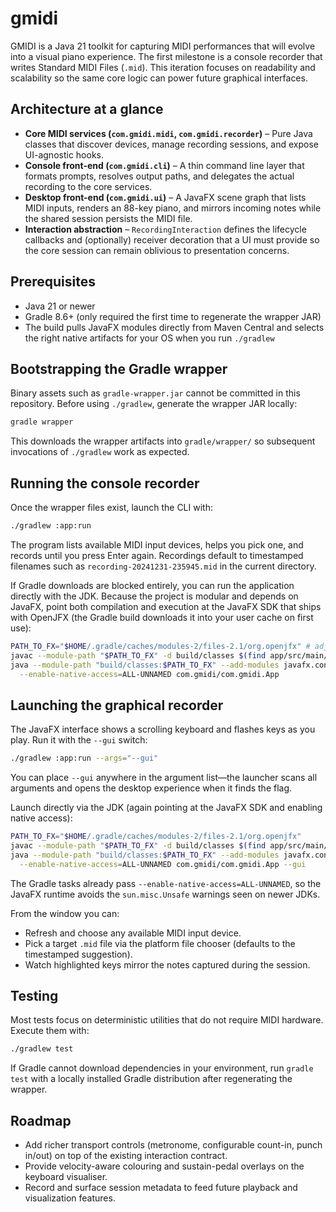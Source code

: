 # gmidi

GMIDI is a Java 21 toolkit for capturing MIDI performances that will evolve into a visual piano experience. The first milestone is a console recorder that writes Standard MIDI Files (`.mid`). This iteration focuses on readability and scalability so the same core logic can power future graphical interfaces.

## Architecture at a glance

- **Core MIDI services (`com.gmidi.midi`, `com.gmidi.recorder`)** – Pure Java classes that discover devices, manage recording sessions, and expose UI-agnostic hooks.
- **Console front-end (`com.gmidi.cli`)** – A thin command line layer that formats prompts, resolves output paths, and delegates the actual recording to the core services.
- **Desktop front-end (`com.gmidi.ui`)** – A JavaFX scene graph that lists MIDI inputs, renders an 88-key piano, and mirrors incoming notes while the shared session persists the MIDI file.
- **Interaction abstraction** – `RecordingInteraction` defines the lifecycle callbacks and (optionally) receiver decoration that a UI must provide so the core session can remain oblivious to presentation concerns.

## Prerequisites

- Java 21 or newer
- Gradle 8.6+ (only required the first time to regenerate the wrapper JAR)
- The build pulls JavaFX modules directly from Maven Central and selects the right native artifacts for your OS when you run `./gradlew`

## Bootstrapping the Gradle wrapper

Binary assets such as `gradle-wrapper.jar` cannot be committed in this repository. Before using `./gradlew`, generate the wrapper JAR locally:

```bash
gradle wrapper
```

This downloads the wrapper artifacts into `gradle/wrapper/` so subsequent invocations of `./gradlew` work as expected.

## Running the console recorder

Once the wrapper files exist, launch the CLI with:

```bash
./gradlew :app:run
```

The program lists available MIDI input devices, helps you pick one, and records until you press Enter again. Recordings default to timestamped filenames such as `recording-20241231-235945.mid` in the current directory.

If Gradle downloads are blocked entirely, you can run the application directly with the JDK.
Because the project is modular and depends on JavaFX, point both compilation and execution at
the JavaFX SDK that ships with OpenJFX (the Gradle build downloads it into your user cache on
first use):

```bash
PATH_TO_FX="$HOME/.gradle/caches/modules-2/files-2.1/org.openjfx" # adjust for your platform
javac --module-path "$PATH_TO_FX" -d build/classes $(find app/src/main/java -name "*.java")
java --module-path "build/classes:$PATH_TO_FX" --add-modules javafx.controls,javafx.graphics \
  --enable-native-access=ALL-UNNAMED com.gmidi/com.gmidi.App
```

## Launching the graphical recorder

The JavaFX interface shows a scrolling keyboard and flashes keys as you play. Run it with the `--gui` switch:

```bash
./gradlew :app:run --args="--gui"
```

You can place `--gui` anywhere in the argument list—the launcher scans all arguments and opens the
desktop experience when it finds the flag.

Launch directly via the JDK (again pointing at the JavaFX SDK and enabling native access):

```bash
PATH_TO_FX="$HOME/.gradle/caches/modules-2/files-2.1/org.openjfx"
javac --module-path "$PATH_TO_FX" -d build/classes $(find app/src/main/java -name "*.java")
java --module-path "build/classes:$PATH_TO_FX" --add-modules javafx.controls,javafx.graphics \
  --enable-native-access=ALL-UNNAMED com.gmidi/com.gmidi.App --gui
```

The Gradle tasks already pass `--enable-native-access=ALL-UNNAMED`, so the JavaFX runtime avoids
the `sun.misc.Unsafe` warnings seen on newer JDKs.

From the window you can:

- Refresh and choose any available MIDI input device.
- Pick a target `.mid` file via the platform file chooser (defaults to the timestamped suggestion).
- Watch highlighted keys mirror the notes captured during the session.

## Testing

Most tests focus on deterministic utilities that do not require MIDI hardware. Execute them with:

```bash
./gradlew test
```

If Gradle cannot download dependencies in your environment, run `gradle test` with a locally installed Gradle distribution after regenerating the wrapper.

## Roadmap

- Add richer transport controls (metronome, configurable count-in, punch in/out) on top of the existing interaction contract.
- Provide velocity-aware colouring and sustain-pedal overlays on the keyboard visualiser.
- Record and surface session metadata to feed future playback and visualization features.
